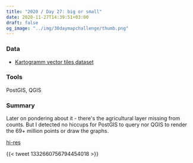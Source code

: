 ```yaml
---
title: "2020 / Day 27: big or small"
date: 2020-11-27T14:39:51+03:00
draft: false
og_image: "../img/30daymapchallenge/thumb.png"
---
```

### Data
- [Kartogramm vector tiles dataset](https://github.com/tkardi/kartogramm)

### Tools
PostGIS, QGIS

### Summary
Later on pondering about it - there's the agricultural layer missing from counts.
But I detected no hiccups for PostGIS to query nor QGIS to render the 69+ million
points or draw the graphs.

[hi-res](https://tkardi.ee/writeup/img/30daymapchallenge/day-27-big-or-small.png)

{{< tweet 1332660756794454018 >}}
